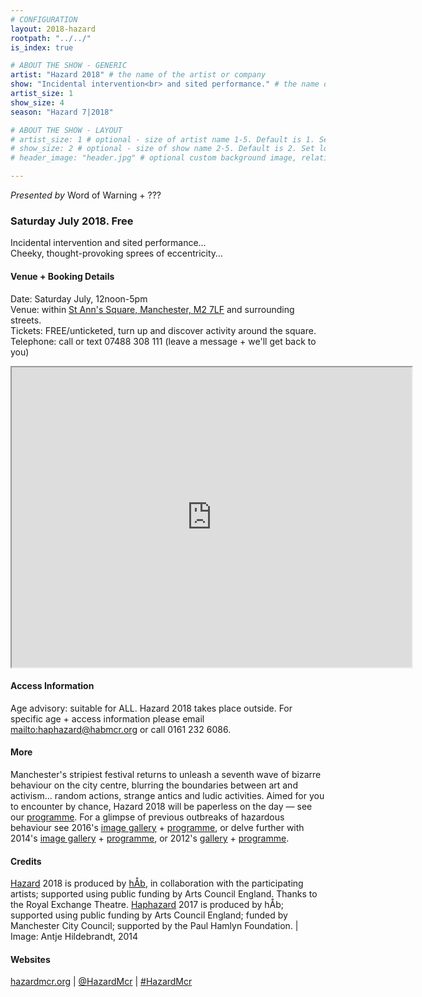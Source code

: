 ```yaml
---
# CONFIGURATION
layout: 2018-hazard
rootpath: "../../"
is_index: true

# ABOUT THE SHOW - GENERIC
artist: "Hazard 2018" # the name of the artist or company
show: "Incidental intervention<br> and sited performance." # the name of the show
artist_size: 1
show_size: 4
season: "Hazard 7|2018" 

# ABOUT THE SHOW - LAYOUT
# artist_size: 1 # optional - size of artist name 1-5. Default is 1. Set longer names to lower values
# show_size: 2 # optional - size of show name 2-5. Default is 2. Set longer names to lower values
# header_image: "header.jpg" # optional custom background image, relative to current page

---
```

*Presented by* Word of Warning + ???        
        
### Saturday July 2018. Free     
Incidental intervention and sited performance…<br>Cheeky, thought-provoking sprees of eccentricity…        
         
#### Venue + Booking Details        
Date: Saturday  July, 12noon-5pm                
Venue: within <a href="http://www.google.com/maps/d/embed?mid=zUP9hOfLluWs.kfWwdpVK74IU" target="_blank">St Ann's Square, Manchester, M2 7LF</a> and surrounding streets.       
Tickets: FREE/unticketed, turn up and discover activity around the square.            
Telephone: call or text 07488 308 111 (leave a message + we'll get back to you)           
<iframe src="http://www.google.com/maps/d/embed?mid=zUP9hOfLluWs.kfWwdpVK74IU" width="640" height="480"></iframe>        
                
#### Access Information            
Age advisory: suitable for ALL. Hazard 2018 takes place outside. For specific age + access information please email <mailto:haphazard@habmcr.org> or call 0161 232 6086.        
        
#### More             
Manchester's stripiest festival returns to unleash a seventh wave of bizarre behaviour on the city centre, blurring the boundaries between art and activism… random actions, strange antics and ludic activities. Aimed for you to encounter by chance, Hazard 2018 will be paperless on the day — see our [programme](/current/2018-hazard/programme). For a glimpse of previous outbreaks of hazardous behaviour see 2016's [image gallery](/galleries/2016-hazard) + [programme](/archive/2016-hazard), or delve further with 2014's [image gallery](/galleries/2014-hazard) + [programme](/archive/2014-hazard), or 2012's [gallery](/galleries/2012-hazard) + [programme](/archive/2012-hazard).         
          
#### Credits         
[Hazard](/hab/hazard) 2018 is produced by [hÅb](/hab), in collaboration with the participating artists; supported using public funding by Arts Council England. Thanks to the Royal Exchange Theatre. 
[Haphazard](/hab/haphazard) 2017 is produced by hÅb; supported using public funding by Arts Council England; funded by Manchester City Council; supported by the Paul Hamlyn Foundation. | Image: Antje Hildebrandt, 2014     

#### Websites        
<a href="http://hazardmcr.org" target="_blank">hazardmcr.org</a> | <a href="http://twitter.com/HazardMcr" target="_blank">@HazardMcr</a> | <a href="http://twitter.com/hashtag/HazardMcr" target="_blank">#HazardMcr</a>

